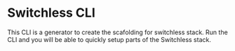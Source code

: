 # Switchless CLI

This CLI is a generator to create the scafolding for switchless stack. Run the CLI and you will be able to quickly setup parts of the Switchless stack. 

